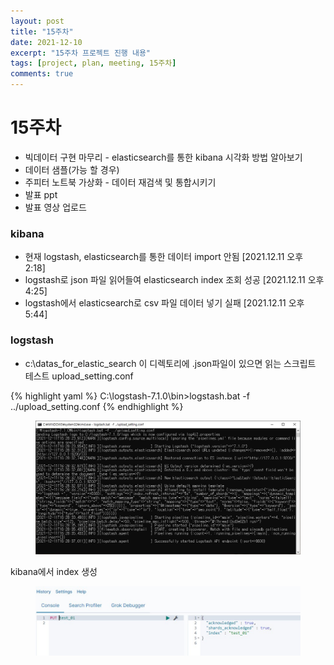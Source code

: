 ```yaml
---
layout: post
title: "15주차"
date: 2021-12-10
excerpt: "15주차 프로젝트 진행 내용"
tags: [project, plan, meeting, 15주차]
comments: true
---
```


# 15주차
* 빅데이터 구현 마무리 - elasticsearch를 통한 kibana 시각화 방법 알아보기
* 데이터 샘플(가능 할 경우)
* 주피터 노트북 가상화 - 데이터 재검색 및 통합시키기
* 발표 ppt
* 발표 영상 업로드

### kibana
* 현재 logstash, elasticsearch를 통한 데이터 import 안됨 [2021.12.11 오후 2:18]
* logstash로 json 파일 읽어들여 elasticsearch index 조회 성공 [2021.12.11 오후 4:25]
* logstash에서 elasticsearch로 csv 파일 데이터 넣기 실패 [2021.12.11 오후 5:44]

### logstash
* c:\datas_for_elastic_search 이 디렉토리에 .json파일이 있으면 읽는 스크립트 테스트
upload_setting.conf
<script src="https://gist.github.com/riri0602/fc22e22ad38d0e525c0d9ce08a7f88e4.js"></script>

{% highlight yaml %}
C:\logstash-7.1.0\bin>logstash.bat -f ../upload_setting.conf
{% endhighlight %}

<figure>
	<img src="/assets/img/post/upload_setting_config_test01.jpg">
</figure>

kibana에서 index 생성
<figure>
	<img src="/assets/img/post/kibana_test01.jpg">
</figure>

